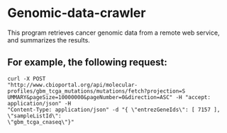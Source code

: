 # Genomic-data-crawler

This program retrieves cancer genomic data from a remote web service, and summarizes the results.

## For example, the following request:
```
curl -X POST
"http://www.cbioportal.org/api/molecular-profiles/gbm_tcga_mutations/mutations/fetch?projection=S
UMMARY&pageSize=10000000&pageNumber=0&direction=ASC" -H "accept: application/json" -H
"Content-Type: application/json" -d "{ \"entrezGeneIds\": [ 7157 ], \"sampleListId\":
\"gbm_tcga_cnaseq\"}"
```
